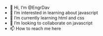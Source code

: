 - 👋 Hi, I’m @EngrDav
- 👀 I’m interested in learning about javascript
- 🌱 I’m currently learning html and css
- 💞️ I’m looking to collaborate on javascript 
- 📫 How to reach me here


<!---
EngrDav/EngrDav is a ✨ special ✨ repository because its `README.md` (this file) appears on your GitHub profile.
You can click the Preview link to take a look at your changes.
--->
